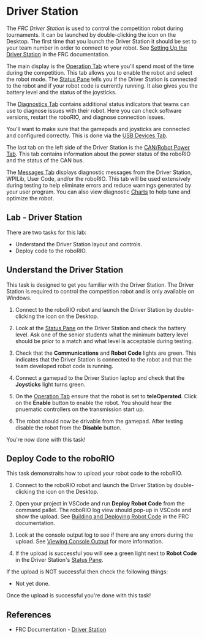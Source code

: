 # Driver Station
The *FRC Driver Station* is used to control the competition robot during tournaments. It can be launched by double-clicking the icon on the Desktop. The first time that you launch the Driver Station it should be set to your team number in order to connect to your robot. See [Setting Up the Driver Station](https://docs.wpilib.org/en/stable/docs/software/driverstation/driver-station.html#setting-up-the-driver-station) in the FRC documentation.

The main display is the [Operation Tab](https://docs.wpilib.org/en/stable/docs/software/driverstation/driver-station.html#operation-tab) where you'll spend most of the time during the competition.  This tab allows you to enable the robot and select the robot mode.  The [Status Pane](https://docs.wpilib.org/en/stable/docs/software/driverstation/driver-station.html#status-pane) tells you if the Driver Station is connected to the robot and if your robot code is currently running.  It also gives you the battery level and the status of the joysticks.

The [Diagnostics Tab](https://docs.wpilib.org/en/stable/docs/software/driverstation/driver-station.html#diagnostics-tab) contains additional status indicators that teams can use to diagnose issues with their robot.  Here you can check software versions, restart the roboRIO, and diagnose connection issues.

You'll want to make sure that the gamepads and joysticks are connected and configured correctly.  This is done via the [USB Devices Tab](https://docs.wpilib.org/en/stable/docs/software/driverstation/driver-station.html#usb-devices-tab).  

The last tab on the left side of the Driver Station is the [CAN/Robot Power Tab](https://docs.wpilib.org/en/stable/docs/software/driverstation/driver-station.html#can-power-tab). This tab contains information about the power status of the roboRIO and the status of the CAN bus.

The [Messages Tab](https://docs.wpilib.org/en/stable/docs/software/driverstation/driver-station.html#messages-tab) displays diagnostic messages from the Driver Station, WPILib, User Code, and/or the roboRIO. This tab will be used extensively during testing to help eliminate errors and reduce warnings generated by your user program.  You can also view diagnostic [Charts](https://docs.wpilib.org/en/stable/docs/software/driverstation/driver-station.html#charts-tab) to help tune and optimize the robot.

## Lab - Driver Station
There are two tasks for this lab:

- Understand the Driver Station layout and controls.
- Deploy code to the roboRIO.

## Understand the Driver Station
This task is designed to get you familiar with the Driver Station.  The Driver Station is required to control the competition robot and is only available on Windows.

1. Connect to the roboRIO robot and launch the Driver Station by double-clicking the icon on the Desktop.

2. Look at the [Status Pane](https://docs.wpilib.org/en/stable/docs/software/driverstation/driver-station.html#status-pane) on the Driver Station and check the battery level.  Ask one of the senior students what the minimum battery level should be prior to a match and what level is acceptable during testing.

3. Check that the **Communications** and **Robot Code** lights are green. This indicates that the Driver Station is connected to the robot and that the team developed robot code is running. 

4. Connect a gamepad to the Driver Station laptop and check that the **Joysticks** light turns green.

5. On the [Operation Tab](https://docs.wpilib.org/en/stable/docs/software/driverstation/driver-station.html#operation-tab) ensure that the robot is set to **teleOperated**.  Click on the **Enable** button to enable the robot.  You should hear the pnuematic controllers on the transmission start up.

6. The robot should now be drivable from the gamepad.  After testing disable the robot from the **Disable** button.

You're now done with this task!
<!-- [roboRIO Status Lights](https://docs.wpilib.org/en/stable/docs/hardware/hardware-basics/status-lights-ref.html#roborio) -->

## Deploy Code to the roboRIO
This task demonstraits how to upload your robot code to the roboRIO.

1. Connect to the roboRIO robot and launch the Driver Station by double-clicking the icon on the Desktop.

2. Open your project in VSCode and run **Deploy Robot Code** from the command pallet.  The roboRIO log view should pop-up in VSCode and show the upload.  See [Building and Deploying Robot Code](https://docs.wpilib.org/en/stable/docs/software/vscode-overview/deploying-robot-code.html#building-and-deploying-robot-code) in the FRC documentation.

3. Look at the console output log to see if there are any errors during the upload.  See [Viewing Console Output](https://docs.wpilib.org/en/stable/docs/software/vscode-overview/viewing-console-output.html#viewing-console-output) for more information.

4. If the upload is successful you will see a green light next to **Robot Code** in the Driver Station's [Status Pane](https://docs.wpilib.org/en/stable/docs/software/driverstation/driver-station.html#status-pane).

If the upload is NOT successful then check the following things:

- Not yet done.

Once the upload is successful you're done with this task!

## References
- FRC Documentation - [Driver Station](https://docs.wpilib.org/en/stable/docs/software/driverstation/driver-station.html#frc-driver-station-powered-by-ni-labview)